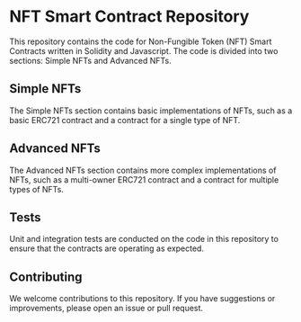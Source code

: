 # NFT Smart Contract Repository
This repository contains the code for Non-Fungible Token (NFT) Smart Contracts written in Solidity and Javascript. The code is divided into two sections: Simple NFTs and Advanced NFTs.

## Simple NFTs
The Simple NFTs section contains basic implementations of NFTs, such as a basic ERC721 contract and a contract for a single type of NFT.

## Advanced NFTs
The Advanced NFTs section contains more complex implementations of NFTs, such as a multi-owner ERC721 contract and a contract for multiple types of NFTs.

## Tests
Unit and integration tests are conducted on the code in this repository to ensure that the contracts are operating as expected.

## Contributing
We welcome contributions to this repository. If you have suggestions or improvements, please open an issue or pull request.
